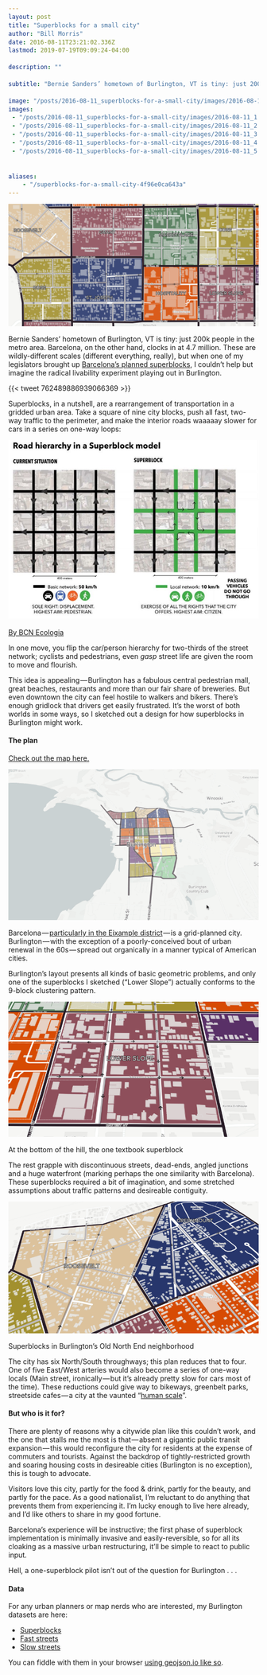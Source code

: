 ```yaml
---
layout: post
title: "Superblocks for a small city"
author: "Bill Morris"
date: 2016-08-11T23:21:02.336Z
lastmod: 2019-07-19T09:09:24-04:00

description: ""

subtitle: "Bernie Sanders’ hometown of Burlington, VT is tiny: just 200k people in the metro area. Barcelona, on the other hand, clocks in at 4.7…"

image: "/posts/2016-08-11_superblocks-for-a-small-city/images/2016-08-11_1.png" 
images:
 - "/posts/2016-08-11_superblocks-for-a-small-city/images/2016-08-11_1.png" 
 - "/posts/2016-08-11_superblocks-for-a-small-city/images/2016-08-11_2.jpeg" 
 - "/posts/2016-08-11_superblocks-for-a-small-city/images/2016-08-11_3.gif" 
 - "/posts/2016-08-11_superblocks-for-a-small-city/images/2016-08-11_4.png" 
 - "/posts/2016-08-11_superblocks-for-a-small-city/images/2016-08-11_5.png" 


aliases:
    - "/superblocks-for-a-small-city-4f96e0ca643a"
---
```


![image](/shoals/assets/img/2016-08-11_1.png)

Bernie Sanders’ hometown of Burlington, VT is tiny: just 200k people in the metro area. Barcelona, on the other hand, clocks in at 4.7 million. These are wildly-different scales (different everything, really), but when one of my legislators brought up [Barcelona’s planned superblocks](http://www.bcnecologia.net/en/conceptual-model/superblocks), I couldn’t help but imagine the radical livability experiment playing out in Burlington.

{{< tweet 762489886939066369 >}}

Superblocks, in a nutshell, are a rearrangement of transportation in a gridded urban area. Take a square of nine city blocks, push all fast, two-way traffic to the perimeter, and make the interior roads waaaaay slower for cars in a series on one-way loops:


![image](/shoals/assets/img/2016-08-11_2.jpeg)

[By BCN Ecologia](http://www.bcnecologia.net/en/conceptual-model/superblocks)



In one move, you flip the car/person hierarchy for two-thirds of the street network; cyclists and pedestrians, even *gasp* street life are given the room to move and flourish.

This idea is appealing — Burlington has a fabulous central pedestrian mall, great beaches, restaurants and more than our fair share of breweries. But even downtown the city can feel hostile to walkers and bikers. There’s enough gridlock that drivers get easily frustrated. It’s the worst of both worlds in some ways, so I sketched out a design for how superblocks in Burlington might work.

#### The plan

[Check out the map here.](https://wboykinm.github.io/btv-superblocks/)




![image](/shoals/assets/img/2016-08-11_3.gif)



Barcelona — [particularly in the Eixample district](https://www.google.com/maps/place/Eixample,+Barcelona,+Spain/@41.3935114,2.1471762,5005m/data=!3m1!1e3!4m5!3m4!1s0x12a4a28d7b963ea1:0x9ee6d50544f5205d!8m2!3d41.391843!4d2.1641969) — is a grid-planned city. Burlington — with the exception of a poorly-conceived bout of urban renewal in the 60s — spread out organically in a manner typical of American cities.

Burlington’s layout presents all kinds of basic geometric problems, and only one of the superblocks I sketched (“Lower Slope”) actually conforms to the 9-block clustering pattern.




![image](/shoals/assets/img/2016-08-11_4.png)

At the bottom of the hill, the one textbook superblock



The rest grapple with discontinuous streets, dead-ends, angled junctions and a huge waterfront (marking perhaps the one similarity with Barcelona). These superblocks required a bit of imagination, and some stretched assumptions about traffic patterns and desireable contiguity.




![image](/shoals/assets/img/2016-08-11_5.png)

Superblocks in Burlington’s Old North End neighborhood



The city has six North/South throughways; this plan reduces that to four. One of five East/West arteries would also become a series of one-way locals (Main street, ironically — but it’s already pretty slow for cars most of the time). These reductions could give way to bikeways, greenbelt parks, streetside cafes — a city at the vaunted “[human scale](https://www.asla.org/ContentDetail.aspx?id=31346)”.

#### But who is it for?

There are plenty of reasons why a citywide plan like this couldn’t work, and the one that stalls me the most is that — absent a gigantic public transit expansion — this would reconfigure the city for residents at the expense of commuters and tourists. Against the backdrop of tightly-restricted growth and soaring housing costs in desireable cities (Burlington is no exception), this is tough to advocate.

Visitors love this city, partly for the food &amp; drink, partly for the beauty, and partly for the pace. As a good nationalist, I’m reluctant to do anything that prevents them from experiencing it. I’m lucky enough to live here already, and I’d like others to share in my good fortune.

Barcelona’s experience will be instructive; the first phase of superblock implementation is minimally invasive and easily-reversible, so for all its cloaking as a massive urban restructuring, it’ll be simple to react to public input.

Hell, a one-superblock pilot isn’t out of the question for Burlington . . .

#### Data

For any urban planners or map nerds who are interested, my Burlington datasets are here:

*   [Superblocks](https://gist.github.com/wboykinm/1a6f6b76fc51a9de3596598e6b1fd08c)
*   [Fast streets](https://gist.github.com/wboykinm/b07b2e9be43faab0a5ce7775e755262e)
*   [Slow streets](https://gist.github.com/wboykinm/b0e82567dc37b9ac6f4f834b8ebe6356)

You can fiddle with them in your browser [using geojson.io like so](http://geojson.io/#id=gist:wboykinm/b07b2e9be43faab0a5ce7775e755262e&amp;map=14/44.4779/-73.2122).
